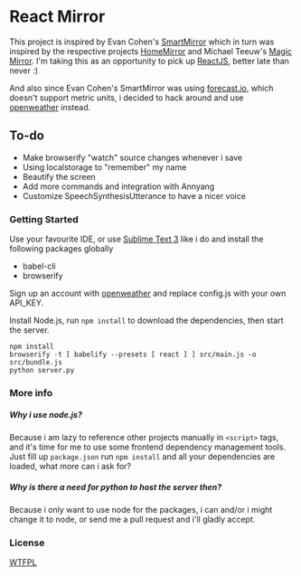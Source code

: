 
# React Mirror
This project is inspired by Evan Cohen's [SmartMirror](https://github.com/evancohen/smart-mirror) which in turn was inspired by the respective projects [HomeMirror](https://github.com/HannahMitt/HomeMirror) and Michael Teeuw's [Magic Mirror](http://michaelteeuw.nl/tagged/magicmirror). 
I'm taking this as an opportunity to pick up [ReactJS](https://facebook.github.io/react/), better late than never :)

And also since Evan Cohen's SmartMirror was using [forecast.io](http://forecast.io/), which doesn't support metric units, i decided to hack around and use [openweather](http://www.openweathermap.com/api) instead.
## To-do
- Make browserify "watch" source changes whenever i save
- Using localstorage to "remember" my name
- Beautify the screen
- Add more commands and integration with Annyang
- Customize SpeechSynthesisUtterance to have a nicer voice


### Getting Started
Use your favourite IDE, or use [Sublime Text 3](http://www.sublimetext.com/3) like i do and install the following packages globally
* babel-cli
* browserify

Sign up an account with [openweather](http://home.openweathermap.org/users/sign_in) and replace config.js with your own API_KEY.

Install Node.js, run `npm install` to download the dependencies, then start the server.
```
npm install
browserify -t [ babelify --presets [ react ] ] src/main.js -o src/bundle.js
python server.py
```
### More info
##### Why i use node.js?
Because i am lazy to reference other projects manually in `<script>` tags, and it's time for me to use some frontend dependency management tools. Just fill up `package.json` run `npm install` and all your dependencies are loaded, what more can i ask for?
##### Why is there a need for python to host the server then?
Because i only want to use node for the packages, i can and/or i might change it to node, or send me a pull request and i'll gladly accept.
### License
[WTFPL](http://www.wtfpl.net/)
